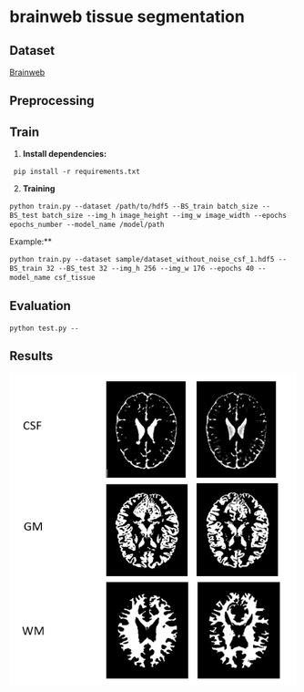 # brainweb tissue segmentation

## Dataset

[Brainweb](https://brainweb.bic.mni.mcgill.ca/)

## Preprocessing 

## Train

1. **Install dependencies:**


```
 pip install -r requirements.txt
```

2. **Training**

```
python train.py --dataset /path/to/hdf5 --BS_train batch_size --BS_test batch_size --img_h image_height --img_w image_width --epochs epochs_number --model_name /model/path
```

Example:**

```
python train.py --dataset sample/dataset_without_noise_csf_1.hdf5 --BS_train 32 --BS_test 32 --img_h 256 --img_w 176 --epochs 40 --model_name csf_tissue
```

## Evaluation

`python test.py --`

## Results

![alt text](https://github.com/smohammadi96/brainweb_tissue_segmentation_unet/blob/main/sample/result.PNG)
